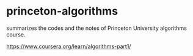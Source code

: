 # princeton-algorithms
summarizes the codes and the notes of Princeton University algorithms course.

https://www.coursera.org/learn/algorithms-part1/
